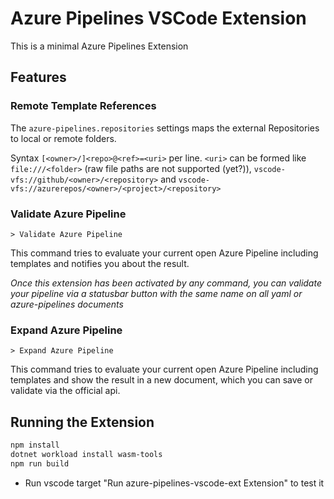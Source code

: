 # Azure Pipelines VSCode Extension

This is a minimal Azure Pipelines Extension

## Features

### Remote Template References

The `azure-pipelines.repositories` settings maps the external Repositories to local or remote folders.

Syntax `[<owner>/]<repo>@<ref>=<uri>` per line. `<uri>` can be formed like `file:///<folder>` (raw file paths are not supported (yet?)), `vscode-vfs://github/<owner>/<repository>` and `vscode-vfs://azurerepos/<owner>/<project>/<repository>`

### Validate Azure Pipeline

`> Validate Azure Pipeline`

This command tries to evaluate your current open Azure Pipeline including templates and notifies you about the result.

_Once this extension has been activated by any command, you can validate your pipeline via a statusbar button with the same name on all yaml or azure-pipelines documents_

### Expand Azure Pipeline

`> Expand Azure Pipeline`

This command tries to evaluate your current open Azure Pipeline including templates and show the result in a new document, which you can save or validate via the official api.

## Running the Extension

```sh
npm install
dotnet workload install wasm-tools
npm run build
```

- Run vscode target "Run azure-pipelines-vscode-ext Extension" to test it